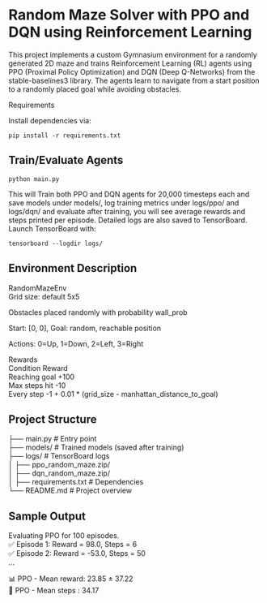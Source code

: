 # Random Maze Solver with PPO and DQN using Reinforcement Learning
This project implements a custom Gymnasium environment for a randomly generated 2D maze and trains Reinforcement Learning (RL) agents using PPO (Proximal Policy Optimization) and DQN (Deep Q-Networks) from the stable-baselines3 library. The agents learn to navigate from a start position to a randomly placed goal while avoiding obstacles.

Requirements

Install dependencies via:
```
pip install -r requirements.txt
```

## Train/Evaluate Agents
```
python main.py
```

This will Train both PPO and DQN agents for 20,000 timesteps each and save models under models/, log training metrics under logs/ppo/ and logs/dqn/ and evaluate after training, you will see average rewards and steps printed per episode. Detailed logs are also saved to TensorBoard. Launch TensorBoard with:

```
tensorboard --logdir logs/
```
 
## Environment Description
RandomMazeEnv  
Grid size: default 5x5  

Obstacles placed randomly with probability wall_prob  

Start: [0, 0], Goal: random, reachable position  

Actions: 0=Up, 1=Down, 2=Left, 3=Right  

Rewards  
Condition	Reward  
Reaching goal	+100  
Max steps hit	-10  
Every step	-1 + 0.01 * (grid_size - manhattan_distance_to_goal)  

## Project Structure

├── main.py                  # Entry point    
├── models/                  # Trained models (saved after training)  
├── logs/                    # TensorBoard logs  
│   ├── ppo_random_maze.zip/  
│   ├── dqn_random_maze.zip/  
│   ├── requirements.txt         # Dependencies  
└── README.md                # Project overview  

## Sample Output
Evaluating PPO for 100 episodes.    
✅ Episode   1: Reward = 98.0, Steps = 6  
✅ Episode   2: Reward = -53.0, Steps = 50  
...

📊 PPO - Mean reward: 23.85 ± 37.22  
📏 PPO - Mean steps : 34.17  
